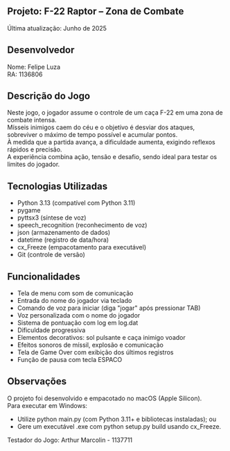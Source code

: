 ## Projeto: F-22 Raptor – Zona de Combate  
Última atualização: Junho de 2025  

## Desenvolvedor  
Nome: Felipe Luza  
RA: 1136806  

## Descrição do Jogo  
Neste jogo, o jogador assume o controle de um caça F-22 em uma zona de combate intensa.  
Mísseis inimigos caem do céu e o objetivo é desviar dos ataques, sobreviver o máximo de tempo possível e acumular pontos.  
À medida que a partida avança, a dificuldade aumenta, exigindo reflexos rápidos e precisão.  
A experiência combina ação, tensão e desafio, sendo ideal para testar os limites do jogador.  

## Tecnologias Utilizadas  
- Python 3.13 (compatível com Python 3.11)  
- pygame  
- pyttsx3 (síntese de voz)  
- speech_recognition (reconhecimento de voz)  
- json (armazenamento de dados)  
- datetime (registro de data/hora)  
- cx_Freeze (empacotamento para executável)  
- Git (controle de versão)  

## Funcionalidades  
- Tela de menu com som de comunicação  
- Entrada do nome do jogador via teclado  
- Comando de voz para iniciar (diga "jogar" após pressionar TAB)  
- Voz personalizada com o nome do jogador  
- Sistema de pontuação com log em log.dat  
- Dificuldade progressiva  
- Elementos decorativos: sol pulsante e caça inimigo voador  
- Efeitos sonoros de míssil, explosão e comunicação  
- Tela de Game Over com exibição dos últimos registros  
- Função de pausa com tecla ESPACO  

## Observações  
O projeto foi desenvolvido e empacotado no macOS (Apple Silicon).  
Para executar em Windows:  
- Utilize python main.py (com Python 3.11+ e bibliotecas instaladas); ou  
- Gere um executável .exe com python setup.py build usando cx_Freeze.

Testador do Jogo: Arthur Marcolin - 1137711